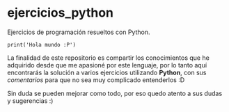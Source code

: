 # ejercicios_python
Ejercicios de programación resueltos con Python. 

    print('Hola mundo :P')

La finalidad de este repositorio es compartir los conocimientos que he adquirido desde que me apasioné por este lenguaje, por lo tanto aquí encontrarás la solución a varios ejercicios utilizando **Python**, con sus *comentarios* para que no sea muy complicado entenderlos :D

Sin duda se pueden mejorar como todo, por eso quedo atento a sus dudas y sugerencias :)
